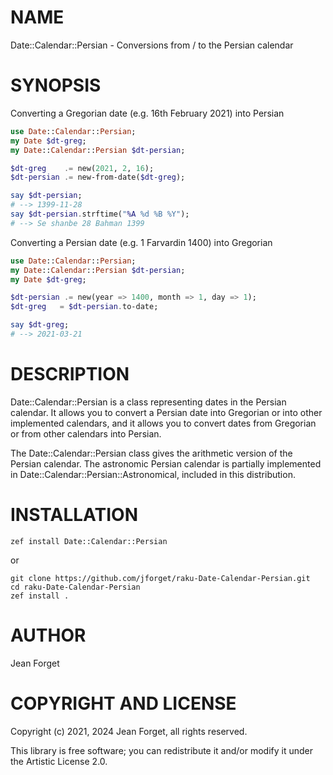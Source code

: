 NAME
====

Date::Calendar::Persian - Conversions from / to the Persian calendar

SYNOPSIS
========

Converting a Gregorian date (e.g. 16th February 2021) into Persian

```raku
use Date::Calendar::Persian;
my Date $dt-greg;
my Date::Calendar::Persian $dt-persian;

$dt-greg    .= new(2021, 2, 16);
$dt-persian .= new-from-date($dt-greg);

say $dt-persian;
# --> 1399-11-28
say $dt-persian.strftime("%A %d %B %Y");
# --> Se shanbe 28 Bahman 1399
```

Converting a Persian date (e.g. 1 Farvardin 1400) into Gregorian

```raku
use Date::Calendar::Persian;
my Date::Calendar::Persian $dt-persian;
my Date $dt-greg;

$dt-persian .= new(year => 1400, month => 1, day => 1);
$dt-greg   = $dt-persian.to-date;

say $dt-greg;
# --> 2021-03-21
```

DESCRIPTION
===========

Date::Calendar::Persian is  a class representing dates  in the Persian
calendar. It  allows you to convert  a Persian date into  Gregorian or
into other implemented  calendars, and it allows you  to convert dates
from Gregorian or from other calendars into Persian.

The Date::Calendar::Persian class gives  the arithmetic version of the
Persian  calendar.  The  astronomic   Persian  calendar  is  partially
implemented in Date::Calendar::Persian::Astronomical, included in this
distribution.

INSTALLATION
============

```shell
zef install Date::Calendar::Persian
```

or

```shell
git clone https://github.com/jforget/raku-Date-Calendar-Persian.git
cd raku-Date-Calendar-Persian
zef install .
```

AUTHOR
======

Jean Forget <J2N-FORGET at orange dot fr>

COPYRIGHT AND LICENSE
=====================

Copyright (c) 2021, 2024 Jean Forget, all rights reserved.

This library is free software; you can redistribute it and/or modify it under the Artistic License 2.0.

